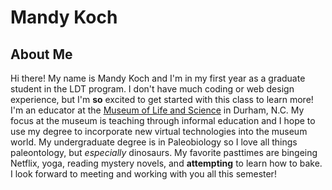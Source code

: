 # Mandy Koch

## About Me
Hi there! My name is Mandy Koch and I'm in my first year as a graduate student in the LDT program. I don't have much coding or web design experience, but I'm **so** excited to get started with this class to learn more! I'm an educator at the [Museum of Life and Science](http://www.lifeandscience.org) in Durham, N.C. My focus at the museum is teaching through informal education and I hope to use my degree to incorporate new virtual technologies into the museum world. My undergraduate degree is in Paleobiology so I love all things paleontology, but _especially_ dinosaurs. My favorite pasttimes are bingeing Netflix, yoga, reading mystery novels, and **attempting** to learn how to bake. I look forward to meeting and working with you all this semester! 

